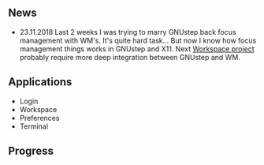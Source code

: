 ## News

* 23.11.2018
    Last 2 weeks I was trying to marry GNUstep back focus management with WM's.
    It's quite hard task... But now I know how focus management things works in GNUstep and X11.
    Next [Workspace project](https://github.com/trunkmaster/nextspace/projects/4) probably require more deep 
    integration between GNUstep and WM.

## Applications
* Login
* Workspace
* Preferences
* Terminal

## Progress
